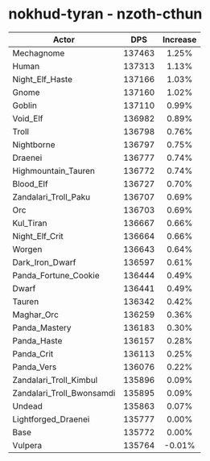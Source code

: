 # nokhud-tyran - nzoth-cthun
| Actor | DPS | Increase |
|---|:---:|:---:|
|Mechagnome|137463|1.25%|
|Human|137313|1.13%|
|Night_Elf_Haste|137166|1.03%|
|Gnome|137160|1.02%|
|Goblin|137110|0.99%|
|Void_Elf|136982|0.89%|
|Troll|136798|0.76%|
|Nightborne|136797|0.75%|
|Draenei|136777|0.74%|
|Highmountain_Tauren|136772|0.74%|
|Blood_Elf|136727|0.70%|
|Zandalari_Troll_Paku|136707|0.69%|
|Orc|136703|0.69%|
|Kul_Tiran|136667|0.66%|
|Night_Elf_Crit|136664|0.66%|
|Worgen|136643|0.64%|
|Dark_Iron_Dwarf|136597|0.61%|
|Panda_Fortune_Cookie|136444|0.49%|
|Dwarf|136441|0.49%|
|Tauren|136342|0.42%|
|Maghar_Orc|136259|0.36%|
|Panda_Mastery|136183|0.30%|
|Panda_Haste|136157|0.28%|
|Panda_Crit|136113|0.25%|
|Panda_Vers|136076|0.22%|
|Zandalari_Troll_Kimbul|135896|0.09%|
|Zandalari_Troll_Bwonsamdi|135895|0.09%|
|Undead|135863|0.07%|
|Lightforged_Draenei|135777|0.00%|
|Base|135772|0.00%|
|Vulpera|135764|-0.01%|
